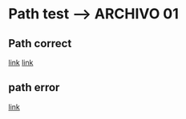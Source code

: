 # Path test  --> ARCHIVO 01
## Path correct
[link](https://www.bbc.com/mundo)
[link](https://www.npmjs.com/package/fetch-mock)

## path error
[link](https://abc.github.io/assets404/)